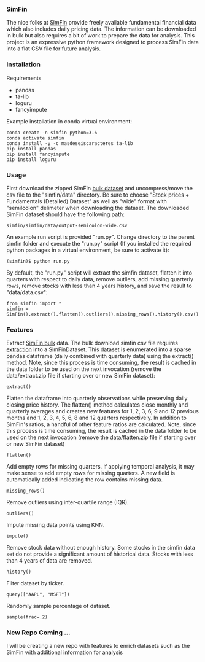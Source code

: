 ### SimFin

The nice folks at [SimFin](https://simfin.com/) provide freely available fundamental financial data which also includes daily pricing data.  The information can be downloaded in bulk but also requires a bit of work to prepare the data for analysis.  This project is an expressive python framework designed to process SimFin data into a flat CSV file for future analysis.

### Installation

Requirements

* pandas
* ta-lib
* loguru
* fancyimpute

Example installation in conda virtual environment:

```buildoutcfg
conda create -n simfin python=3.6
conda activate simfin
conda install -y -c masdeseiscaracteres ta-lib
pip install pandas
pip install fancyimpute
pip install loguru
```

### Usage

First download the zipped SimFin [bulk dataset](https://simfin.com/data/access/download) and uncompress/move the csv file to the "simfin/data" directory.  Be sure to choose "Stock prices + Fundamentals (Detailed) Dataset" as well as "wide" format with "semilcolon" delimeter when downloading the dataset. The downloaded SimFin dataset should have the following path:

```buildoutcfg
simfin/simfin/data/output-semicolon-wide.csv
```

An example run script is provided "run.py".  Change directory to the parent simfin folder and execute the "run.py" script (If you installed the required python packages in a virtual environment, be sure to activate it):
```buildoutcfg
(simfin)$ python run.py
```

By default, the "run.py" script will extract the simfin dataset, flatten it into quarters with respect to daily data, remove outliers, add missing quarterly rows, remove stocks with less than 4 years history, and save the result to "data/data.csv":
```buildoutcfg
from simfin import *
simfin = SimFin().extract().flatten().outliers().missing_rows().history().csv()
```

### Features

Extract [SimFin bulk](https://simfin.com/data/access/api) data.   The bulk download simfin csv file requires [extraction](https://github.com/SimFin/bd-extractor) into a SimFinDataset. This dataset is enumerated into a sparse pandas dataframe (daily combined with quarterly data) using the extract() method.  Note, since this process is time consuming, the result is cached in the data folder to be used on the next invocation (remove the data/extract.zip file if starting over or new SimFin dataset):

```buildoutcfg
extract()
```

Flatten the dataframe into quarterly observations while preserving daily closing price history. The flatten() method calculates close monthly and quarterly averages and creates new features for 1, 2, 3, 6, 9 and 12 previous months and 1, 2, 3, 4, 5, 6, 8 and 12 quarters respectively. In addition to SimFin's ratios, a handful of other feature ratios are calculated. Note, since this process is time consuming, the result is cached in the data folder to be used on the next invocation (remove the data/flatten.zip file if starting over or new SimFin dataset)

```buildoutcfg
flatten()
```

Add empty rows for missing quarters. If applying temporal analysis, it may make sense to add empty rows for missing quarters.  A new field is automatically added indicating the row contains missing data.

```buildoutcfg
missing_rows()
```

Remove outliers using inter-quartile range (IQR).
```buildoutcfg
outliers()
```

Impute missing data points using KNN.

```buildoutcfg
impute()
```

Remove stock data without enough history.  Some stocks in the simfin data set do not provide a significant amount of historical data.  Stocks with less than 4 years of data are removed.

```buildoutcfg
history()
```

Filter dataset by ticker.  

```buildoutcfg
query(["AAPL", "MSFT"])
```

Randomly sample percentage of dataset.

```buildoutcfg
sample(frac=.2)
```

### New Repo Coming ...

I will be creating a new repo with features to enrich datasets such as the SimFin with additional information for analysis


